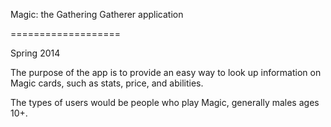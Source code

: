Magic: the Gathering Gatherer application

===================

Spring 2014

The purpose of the app is to provide an easy way to look up information on Magic cards, such as stats, price, and abilities.

The types of users would be people who play Magic, generally males ages 10+.
